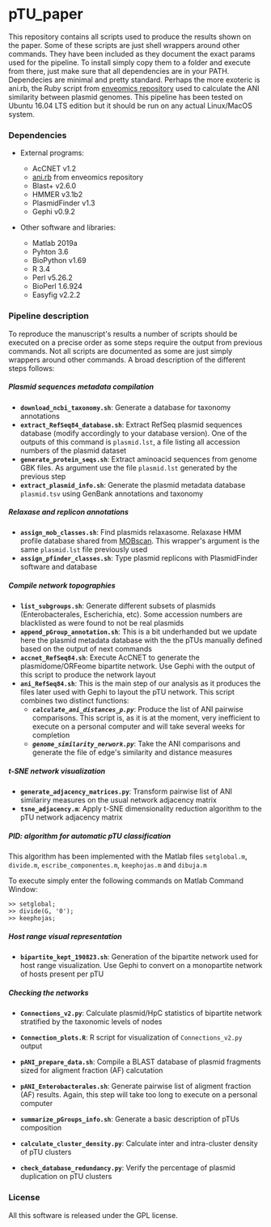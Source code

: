 # pTU_paper

This repository contains all scripts used to produce the results shown on the paper. Some of these scripts are just shell wrappers around other commands. They have been included as they document the exact params used for the pipeline. To install simply copy them to a folder and execute from there, just make sure that all dependencies are in your PATH. Dependecies are minimal and pretty standard. Perhaps the more exoteric is ani.rb, the Ruby script from [enveomics repository](https://github.com/lmrodriguezr/enveomics) used to calculate the ANI similarity between plasmid genomes. This pipeline has been tested on Ubuntu 16.04 LTS edition but it should be run on any actual Linux/MacOS system.

### Dependencies

- External programs:
  - AcCNET v1.2
  - [ani.rb](https://github.com/lmrodriguezr/enveomics/blob/master/Scripts/ani.rb) from enveomics repository
  - Blast+ v2.6.0
  - HMMER v3.1b2
  - PlasmidFinder v1.3
  - Gephi v0.9.2

- Other software and libraries:
  - Matlab 2019a
  - Pyhton 3.6
  - BioPython v1.69
  - R 3.4
  - Perl v5.26.2
  - BioPerl 1.6.924
  - Easyfig v2.2.2

### Pipeline description

To reproduce the manuscript's results a number of scripts should be executed on a precise order as some steps require the output from previous commands. Not all scripts are documented as some are just simply wrappers around other commands. A broad description of the different steps follows:

##### Plasmid sequences metadata compilation

- __```download_ncbi_taxonomy.sh```__: Generate a database for taxonomy annotations
- __```extract_RefSeq84_database.sh```__: Extract RefSeq plasmid sequences database (modify accordingly to your database version). One of the outputs of this command is ```plasmid.lst```, a file listing all accession numbers of the plasmid dataset
- __```generate_protein_seqs.sh```__: Extract aminoacid sequences from genome GBK files. As argument use the file ```plasmid.lst``` generated by the previous step
- __```extract_plasmid_info.sh```__: Generate the plasmid metadata database ```plasmid.tsv``` using GenBank annotations and taxonomy

##### Relaxase and replicon annotations

- __```assign_mob_classes.sh```__: Find plasmids relaxasome. Relaxase HMM profile database shared from [MOBscan](https://castillo.dicom.unican.es/mobscan_about/). This wrapper's argument is the same ```plasmid.lst``` file previously used
- __```assign_pfinder_classes.sh```__: Type plasmid replicons with PlasmidFinder software and database

##### Compile network topographies

- __```list_subgroups.sh```__: Generate different subsets of plasmids (Enterobacterales, Escherichia, etc). Some accession numbers are blacklisted as were found to not be real plasmids
- __```append_pGroup_annotation.sh```__: This is a bit underhanded but we update here the plasmid metadata database with the the pTUs manually defined based on the output of next commands
- __```accnet_RefSeq84.sh```__: Execute AcCNET to generate the plasmidome/ORFeome bipartite network. Use Gephi with the output of this script to produce the network layout
- __```ani_RefSeq84.sh```__: This is the main step of our analysis as it produces the files later used with Gephi to layout the pTU network. This script combines two distinct functions:
  - ___```calculate_ani_distances_p.py```___: Produce the list of ANI pairwise comparisons. This script is, as it is at the moment, very inefficient to execute on a personal computer and will take several weeks for completion
  - ___```genome_similarity_nerwork.py```___: Take the ANI comparisons and generate the file of edge's similarity and distance measures

##### t-SNE network visualization

- __```generate_adjacency_matrices.py```__: Transform pairwise list of ANI similariry measures on the usual network adjacency matrix
- __```tsne_adjacency.m```__: Apply t-SNE dimensionality reduction algorithm to the pTU network adjacency matrix

##### PID: algorithm for automatic pTU classification

This algorithm has been implemented with the Matlab files ```setglobal.m```, ```divide.m```, ```escribe_componentes.m```, ```keephojas.m``` and ```dibuja.m```

To execute simply enter the following commands on Matlab Command Window:

```
>> setglobal;
>> divide(G, '0');
>> keephojas;
```

##### Host range visual representation

- __```bipartite_kept_190823.sh```__: Generation of the bipartite network used for host range visualization. Use Gephi to convert on a monopartite network of hosts present per pTU

##### Checking the networks

- __```Connections_v2.py```__: Calculate plasmid/HpC statistics of bipartite network stratified by the taxonomic levels of nodes
- __```Connection_plots.R```__: R script for visualization of ```Connections_v2.py``` output

- __```pANI_prepare_data.sh```__: Compile a BLAST database of plasmid fragments sized for aligment fraction (AF) calcutation
- __```pANI_Enterobacterales.sh```__: Generate pairwise list of aligment fraction (AF) results. Again, this step will take too long to execute on a personal computer

- __```summarize_pGroups_info.sh```__: Generate a basic description of pTUs composition
- __```calculate_cluster_density.py```__: Calculate inter and intra-cluster density of pTU clusters
- __```check_database_redundancy.py```__: Verify the percentage of plasmid duplication on pTU clusters

### License

All this software is released under the GPL license.
